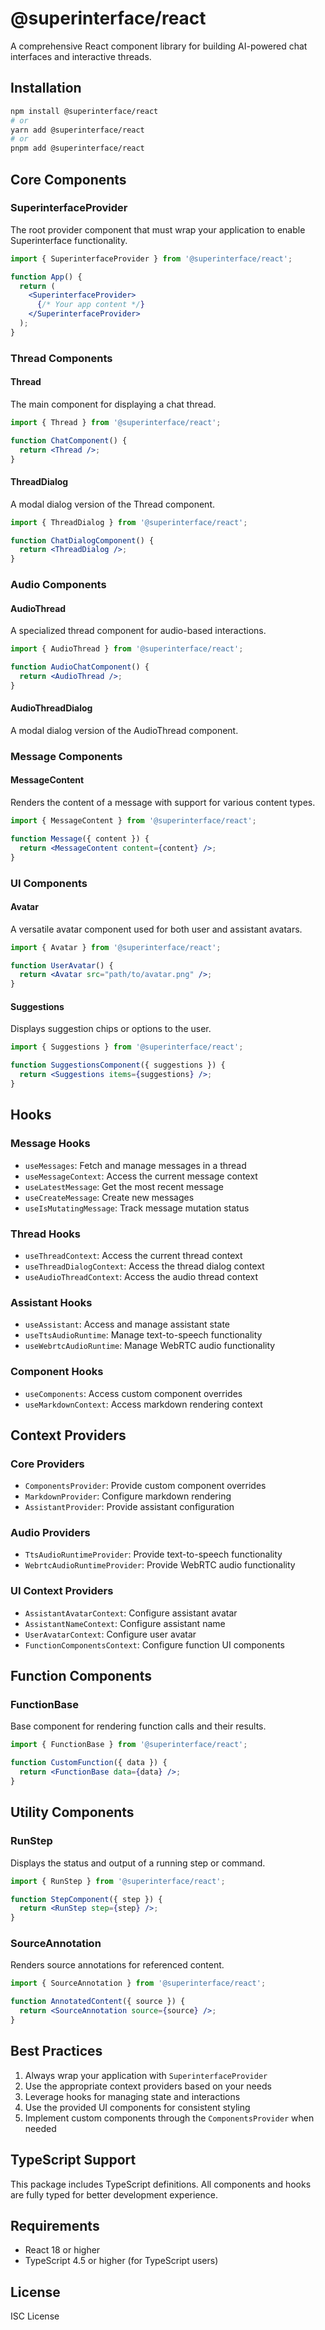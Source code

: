 # @superinterface/react

A comprehensive React component library for building AI-powered chat interfaces and interactive threads.

## Installation

```bash
npm install @superinterface/react
# or
yarn add @superinterface/react
# or
pnpm add @superinterface/react
```

## Core Components

### SuperinterfaceProvider

The root provider component that must wrap your application to enable Superinterface functionality.

```jsx
import { SuperinterfaceProvider } from '@superinterface/react';

function App() {
  return (
    <SuperinterfaceProvider>
      {/* Your app content */}
    </SuperinterfaceProvider>
  );
}
```

### Thread Components

#### Thread
The main component for displaying a chat thread.

```jsx
import { Thread } from '@superinterface/react';

function ChatComponent() {
  return <Thread />;
}
```

#### ThreadDialog
A modal dialog version of the Thread component.

```jsx
import { ThreadDialog } from '@superinterface/react';

function ChatDialogComponent() {
  return <ThreadDialog />;
}
```

### Audio Components

#### AudioThread
A specialized thread component for audio-based interactions.

```jsx
import { AudioThread } from '@superinterface/react';

function AudioChatComponent() {
  return <AudioThread />;
}
```

#### AudioThreadDialog
A modal dialog version of the AudioThread component.

### Message Components

#### MessageContent
Renders the content of a message with support for various content types.

```jsx
import { MessageContent } from '@superinterface/react';

function Message({ content }) {
  return <MessageContent content={content} />;
}
```

### UI Components

#### Avatar
A versatile avatar component used for both user and assistant avatars.

```jsx
import { Avatar } from '@superinterface/react';

function UserAvatar() {
  return <Avatar src="path/to/avatar.png" />;
}
```

#### Suggestions
Displays suggestion chips or options to the user.

```jsx
import { Suggestions } from '@superinterface/react';

function SuggestionsComponent({ suggestions }) {
  return <Suggestions items={suggestions} />;
}
```

## Hooks

### Message Hooks

- `useMessages`: Fetch and manage messages in a thread
- `useMessageContext`: Access the current message context
- `useLatestMessage`: Get the most recent message
- `useCreateMessage`: Create new messages
- `useIsMutatingMessage`: Track message mutation status

### Thread Hooks

- `useThreadContext`: Access the current thread context
- `useThreadDialogContext`: Access the thread dialog context
- `useAudioThreadContext`: Access the audio thread context

### Assistant Hooks

- `useAssistant`: Access and manage assistant state
- `useTtsAudioRuntime`: Manage text-to-speech functionality
- `useWebrtcAudioRuntime`: Manage WebRTC audio functionality

### Component Hooks

- `useComponents`: Access custom component overrides
- `useMarkdownContext`: Access markdown rendering context

## Context Providers

### Core Providers

- `ComponentsProvider`: Provide custom component overrides
- `MarkdownProvider`: Configure markdown rendering
- `AssistantProvider`: Provide assistant configuration

### Audio Providers

- `TtsAudioRuntimeProvider`: Provide text-to-speech functionality
- `WebrtcAudioRuntimeProvider`: Provide WebRTC audio functionality

### UI Context Providers

- `AssistantAvatarContext`: Configure assistant avatar
- `AssistantNameContext`: Configure assistant name
- `UserAvatarContext`: Configure user avatar
- `FunctionComponentsContext`: Configure function UI components

## Function Components

### FunctionBase
Base component for rendering function calls and their results.

```jsx
import { FunctionBase } from '@superinterface/react';

function CustomFunction({ data }) {
  return <FunctionBase data={data} />;
}
```

## Utility Components

### RunStep
Displays the status and output of a running step or command.

```jsx
import { RunStep } from '@superinterface/react';

function StepComponent({ step }) {
  return <RunStep step={step} />;
}
```

### SourceAnnotation
Renders source annotations for referenced content.

```jsx
import { SourceAnnotation } from '@superinterface/react';

function AnnotatedContent({ source }) {
  return <SourceAnnotation source={source} />;
}
```

## Best Practices

1. Always wrap your application with `SuperinterfaceProvider`
2. Use the appropriate context providers based on your needs
3. Leverage hooks for managing state and interactions
4. Use the provided UI components for consistent styling
5. Implement custom components through the `ComponentsProvider` when needed

## TypeScript Support

This package includes TypeScript definitions. All components and hooks are fully typed for better development experience.

## Requirements

- React 18 or higher
- TypeScript 4.5 or higher (for TypeScript users)

## License

ISC License
